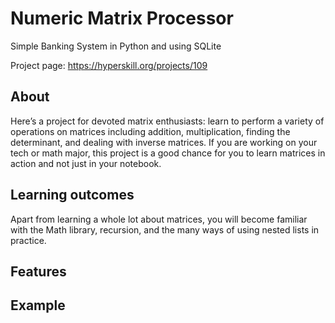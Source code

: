 # Numeric Matrix Processor

Simple Banking System in Python and using SQLite

Project page: https://hyperskill.org/projects/109

## About
Here’s a project for devoted matrix enthusiasts: learn to perform a variety of operations on matrices including addition, multiplication, finding the determinant, and dealing with inverse matrices. If you are working on your tech or math major, this project is a good chance for you to learn matrices in action and not just in your notebook.
## Learning outcomes
Apart from learning a whole lot about matrices, you will become familiar with the Math library, recursion, and the many ways of using nested lists in practice.

## Features ##


## Example
